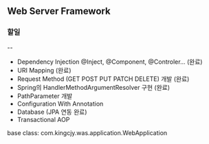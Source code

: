 ## Web Server Framework

### 할일
--
- Dependency Injection @Inject, @Component, @Controler... (완료)
- URI Mapping (완료)
- Request Method (GET POST PUT PATCH DELETE) 개발 (완료)
- Spring의 HandlerMethodArgumentResolver 구현 (완료)
- PathParameter 개발 
- Configuration With Annotation
- Database (JPA 연동 완료)
- Transactional AOP


base class: com.kingcjy.was.application.WebApplication